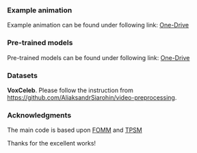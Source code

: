 ### Example animation

Example animation can be found under following link: [One-Drive](https://ntouedu-my.sharepoint.com/:f:/g/personal/0076c043_o365_ntou_edu_tw/EvUcBEu4cKxFkvfHl_aEfjAB559dZqdxMremwTh_0BGGnQ?e=MKHnKL)


### Pre-trained models

Pre-trained models can be found under following link: [One-Drive](https://ntouedu-my.sharepoint.com/:f:/g/personal/0076c043_o365_ntou_edu_tw/EpkyIqn9TKBPsDLEnjF91HYBNieHaFCY-7pxueRyyPuXAg?e=PBFX2w)



### Datasets

**VoxCeleb**. Please follow the instruction from https://github.com/AliaksandrSiarohin/video-preprocessing.


### Acknowledgments
The main code is based upon [FOMM](https://github.com/AliaksandrSiarohin/first-order-model) and [TPSM](https://github.com/yoyo-nb/Thin-Plate-Spline-Motion-Model)

Thanks for the excellent works!
